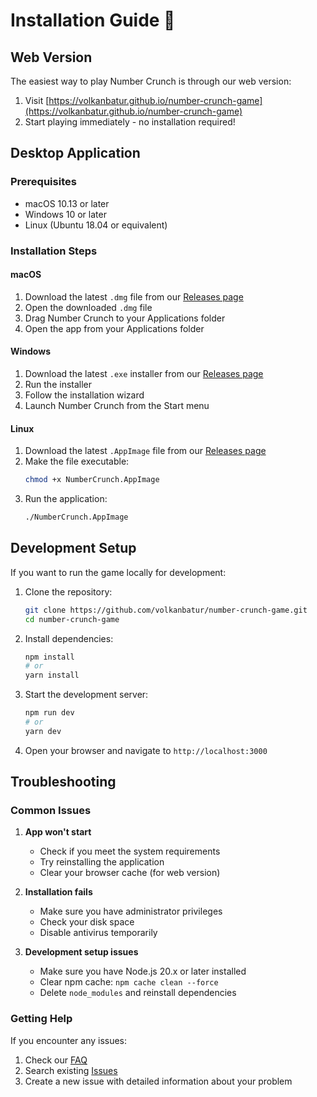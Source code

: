 # Installation Guide 🚀

## Web Version

The easiest way to play Number Crunch is through our web version:
1. Visit [https://volkanbatur.github.io/number-crunch-game](https://volkanbatur.github.io/number-crunch-game)
2. Start playing immediately - no installation required!

## Desktop Application

### Prerequisites
- macOS 10.13 or later
- Windows 10 or later
- Linux (Ubuntu 18.04 or equivalent)

### Installation Steps

#### macOS
1. Download the latest `.dmg` file from our [Releases page](https://github.com/volkanbatur/number-crunch-game/releases)
2. Open the downloaded `.dmg` file
3. Drag Number Crunch to your Applications folder
4. Open the app from your Applications folder

#### Windows
1. Download the latest `.exe` installer from our [Releases page](https://github.com/volkanbatur/number-crunch-game/releases)
2. Run the installer
3. Follow the installation wizard
4. Launch Number Crunch from the Start menu

#### Linux
1. Download the latest `.AppImage` file from our [Releases page](https://github.com/volkanbatur/number-crunch-game/releases)
2. Make the file executable:
   ```bash
   chmod +x NumberCrunch.AppImage
   ```
3. Run the application:
   ```bash
   ./NumberCrunch.AppImage
   ```

## Development Setup

If you want to run the game locally for development:

1. Clone the repository:
   ```bash
   git clone https://github.com/volkanbatur/number-crunch-game.git
   cd number-crunch-game
   ```

2. Install dependencies:
   ```bash
   npm install
   # or
   yarn install
   ```

3. Start the development server:
   ```bash
   npm run dev
   # or
   yarn dev
   ```

4. Open your browser and navigate to `http://localhost:3000`

## Troubleshooting

### Common Issues

1. **App won't start**
   - Check if you meet the system requirements
   - Try reinstalling the application
   - Clear your browser cache (for web version)

2. **Installation fails**
   - Make sure you have administrator privileges
   - Check your disk space
   - Disable antivirus temporarily

3. **Development setup issues**
   - Make sure you have Node.js 20.x or later installed
   - Clear npm cache: `npm cache clean --force`
   - Delete `node_modules` and reinstall dependencies

### Getting Help

If you encounter any issues:
1. Check our [FAQ](./FAQ.md)
2. Search existing [Issues](https://github.com/volkanbatur/number-crunch-game/issues)
3. Create a new issue with detailed information about your problem 